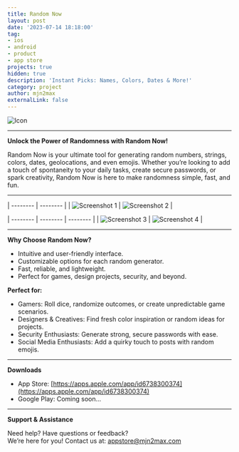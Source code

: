 ```yaml
---
title: Random Now
layout: post
date: '2023-07-14 18:18:00'
tag:
- ios
- android
- product
- app store
projects: true
hidden: true
description: 'Instant Picks: Names, Colors, Dates & More!'
category: project
author: mjn2max
externalLink: false
---
```


![Icon](../assets/projects/random-now/Icon-Light-1024x1024.png)

---

**Unlock the Power of Randomness with Random Now!**

Random Now is your ultimate tool for generating random numbers, strings, colors, dates, geolocations, and even emojis. Whether you’re looking to add a touch of spontaneity to your daily tasks, create secure passwords, or spark creativity, Random Now is here to make randomness simple, fast, and fun.

---

| -------- | -------- |
| ![Screenshot 1](../assets/projects/random-now/1.png) | ![Screenshot 2](../assets/projects/random-now/2.png) |

| -------- | -------- | -------- |
| ![Screenshot 3](../assets/projects/random-now/3.png) | ![Screenshot 4](../assets/projects/random-now/4.png) |

---

**Why Choose Random Now?**

- Intuitive and user-friendly interface.
- Customizable options for each random generator.
- Fast, reliable, and lightweight.
- Perfect for games, design projects, security, and beyond.

**Perfect for:**

- Gamers: Roll dice, randomize outcomes, or create unpredictable game scenarios.
- Designers & Creatives: Find fresh color inspiration or random ideas for projects.
- Security Enthusiasts: Generate strong, secure passwords with ease.
- Social Media Enthusiasts: Add a quirky touch to posts with random emojis.

---

**Downloads**

- App Store: [https://apps.apple.com/app/id6738300374](https://apps.apple.com/app/id6738300374)
- Google Play: Coming soon...

---

**Support & Assistance**

Need help? Have questions or feedback?\
We’re here for you! Contact us at: [appstore@mjn2max.com](mailto:appstore@mjn2max.com)
